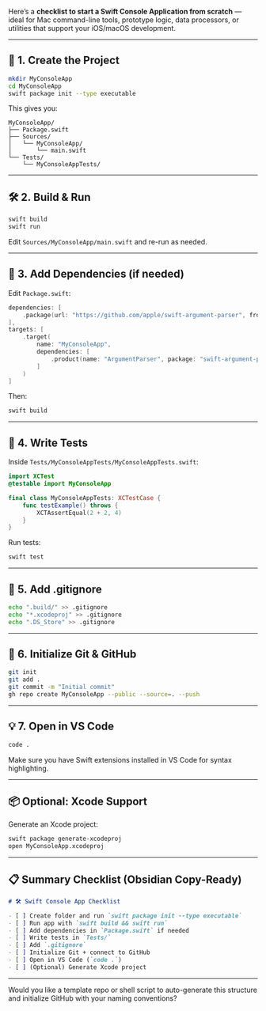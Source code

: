 Here’s a **checklist to start a Swift Console Application from scratch** — ideal for Mac command-line tools, prototype logic, data processors, or utilities that support your iOS/macOS development.

---
## 🧱 1. **Create the Project**

```bash
mkdir MyConsoleApp
cd MyConsoleApp
swift package init --type executable
```

This gives you:

```
MyConsoleApp/
├── Package.swift
├── Sources/
│   └── MyConsoleApp/
│       └── main.swift
└── Tests/
    └── MyConsoleAppTests/
```

---

## 🛠 2. **Build & Run**

```bash
swift build
swift run
```

Edit `Sources/MyConsoleApp/main.swift` and re-run as needed.

---

## 🔗 3. **Add Dependencies (if needed)**

Edit `Package.swift`:

```swift
dependencies: [
    .package(url: "https://github.com/apple/swift-argument-parser", from: "1.2.0")
],
targets: [
    .target(
        name: "MyConsoleApp",
        dependencies: [
            .product(name: "ArgumentParser", package: "swift-argument-parser")
        ]
    )
]
```

Then:

```bash
swift build
```

---

## 🧪 4. **Write Tests**

Inside `Tests/MyConsoleAppTests/MyConsoleAppTests.swift`:

```swift
import XCTest
@testable import MyConsoleApp

final class MyConsoleAppTests: XCTestCase {
    func testExample() throws {
        XCTAssertEqual(2 + 2, 4)
    }
}
```

Run tests:

```bash
swift test
```

---

## 🧼 5. **Add .gitignore**

```bash
echo ".build/" >> .gitignore
echo "*.xcodeproj" >> .gitignore
echo ".DS_Store" >> .gitignore
```

---

## 🔀 6. **Initialize Git & GitHub**

```bash
git init
git add .
git commit -m "Initial commit"
gh repo create MyConsoleApp --public --source=. --push
```

---

## 💡 7. **Open in VS Code**

```bash
code .
```

Make sure you have Swift extensions installed in VS Code for syntax highlighting.

---

## 📦 Optional: Xcode Support

Generate an Xcode project:

```bash
swift package generate-xcodeproj
open MyConsoleApp.xcodeproj
```

---

## 📋 Summary Checklist (Obsidian Copy-Ready)

```markdown
# 🛠 Swift Console App Checklist

- [ ] Create folder and run `swift package init --type executable`
- [ ] Run app with `swift build && swift run`
- [ ] Add dependencies in `Package.swift` if needed
- [ ] Write tests in `Tests/`
- [ ] Add `.gitignore`
- [ ] Initialize Git + connect to GitHub
- [ ] Open in VS Code (`code .`)
- [ ] (Optional) Generate Xcode project
```

---

Would you like a template repo or shell script to auto-generate this structure and initialize GitHub with your naming conventions?